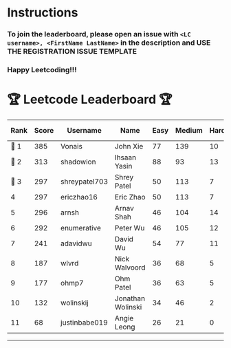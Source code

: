 # Instructions
### To join the leaderboard, please open an issue with `<LC username>, <FirstName LastName>` in the description and USE THE REGISTRATION ISSUE TEMPLATE
### Happy Leetcoding!!!


# 🏆 Leetcode Leaderboard 🏆

| Rank | Score | Username       | Name | Easy | Medium | Hard | Problems Solved |
|------|----------------|-----------------|-------------------|--------------|--------------|--------------|--------------|
| 🥇 1 | 385 | Vonais | John Xie | 77 | 139 | 10 | 226 |
| 🥈 2 | 313 | shadowion | Ihsaan Yasin | 88 | 93 | 13 | 194 |
| 🥉 3 | 297 | shreypatel703 | Shrey Patel | 50 | 113 | 7 | 170 |
| 4 | 297 | ericzhao16 | Eric Zhao | 50 | 113 | 7 | 170 |
| 5 | 296 | arnsh | Arnav Shah | 46 | 104 | 14 | 164 |
| 6 | 292 | enumerative | Peter Wu | 46 | 105 | 12 | 163 |
| 7 | 241 | adavidwu | David Wu | 54 | 77 | 11 | 142 |
| 8 | 187 | wlvrd | Nick Walvoord | 36 | 68 | 5 | 109 |
| 9 | 177 | ohmp7 | Ohm Patel | 36 | 63 | 5 | 104 |
| 10 | 132 | wolinskij | Jonathan Wolinski | 34 | 46 | 2 | 82 |
| 11 | 68 | justinbabe019 | Angie Leong | 26 | 21 | 0 | 47 |
---